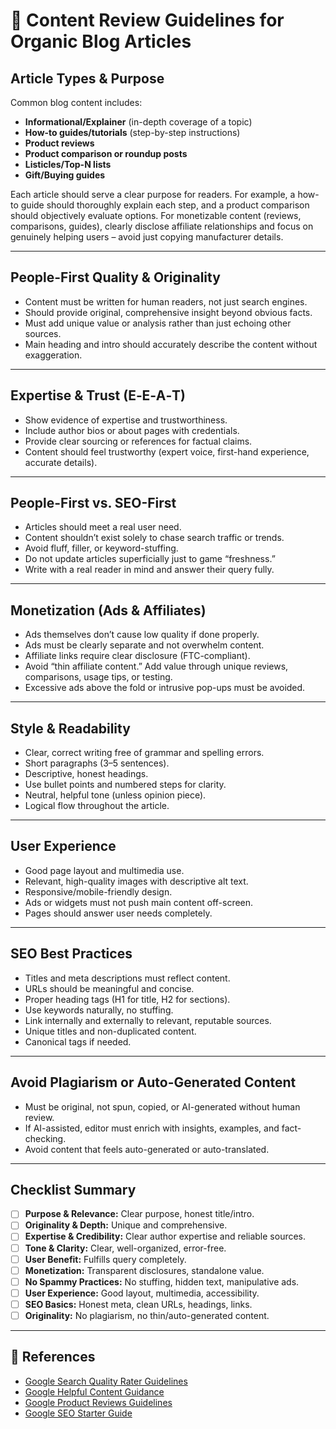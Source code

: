 # 📘 Content Review Guidelines for Organic Blog Articles

## Article Types & Purpose
Common blog content includes:  
- **Informational/Explainer** (in-depth coverage of a topic)  
- **How-to guides/tutorials** (step-by-step instructions)  
- **Product reviews**  
- **Product comparison or roundup posts**  
- **Listicles/Top-N lists**  
- **Gift/Buying guides**  

Each article should serve a clear purpose for readers. For example, a how-to guide should thoroughly explain each step, and a product comparison should objectively evaluate options. For monetizable content (reviews, comparisons, guides), clearly disclose affiliate relationships and focus on genuinely helping users – avoid just copying manufacturer details.  

---

## People-First Quality & Originality
- Content must be written for human readers, not just search engines.  
- Should provide original, comprehensive insight beyond obvious facts.  
- Must add unique value or analysis rather than just echoing other sources.  
- Main heading and intro should accurately describe the content without exaggeration.  

---

## Expertise & Trust (E‑E‑A‑T)
- Show evidence of expertise and trustworthiness.  
- Include author bios or about pages with credentials.  
- Provide clear sourcing or references for factual claims.  
- Content should feel trustworthy (expert voice, first-hand experience, accurate details).  

---

## People-First vs. SEO-First
- Articles should meet a real user need.  
- Content shouldn’t exist solely to chase search traffic or trends.  
- Avoid fluff, filler, or keyword-stuffing.  
- Do not update articles superficially just to game “freshness.”  
- Write with a real reader in mind and answer their query fully.  

---

## Monetization (Ads & Affiliates)
- Ads themselves don’t cause low quality if done properly.  
- Ads must be clearly separate and not overwhelm content.  
- Affiliate links require clear disclosure (FTC-compliant).  
- Avoid “thin affiliate content.” Add value through unique reviews, comparisons, usage tips, or testing.  
- Excessive ads above the fold or intrusive pop-ups must be avoided.  

---

## Style & Readability
- Clear, correct writing free of grammar and spelling errors.  
- Short paragraphs (3–5 sentences).  
- Descriptive, honest headings.  
- Use bullet points and numbered steps for clarity.  
- Neutral, helpful tone (unless opinion piece).  
- Logical flow throughout the article.  

---

## User Experience
- Good page layout and multimedia use.  
- Relevant, high-quality images with descriptive alt text.  
- Responsive/mobile-friendly design.  
- Ads or widgets must not push main content off-screen.  
- Pages should answer user needs completely.  

---

## SEO Best Practices
- Titles and meta descriptions must reflect content.  
- URLs should be meaningful and concise.  
- Proper heading tags (H1 for title, H2 for sections).  
- Use keywords naturally, no stuffing.  
- Link internally and externally to relevant, reputable sources.  
- Unique titles and non-duplicated content.  
- Canonical tags if needed.  

---

## Avoid Plagiarism or Auto-Generated Content
- Must be original, not spun, copied, or AI-generated without human review.  
- If AI-assisted, editor must enrich with insights, examples, and fact-checking.  
- Avoid content that feels auto-generated or auto-translated.  

---

## Checklist Summary
- [ ] **Purpose & Relevance:** Clear purpose, honest title/intro.  
- [ ] **Originality & Depth:** Unique and comprehensive.  
- [ ] **Expertise & Credibility:** Clear author expertise and reliable sources.  
- [ ] **Tone & Clarity:** Clear, well-organized, error-free.  
- [ ] **User Benefit:** Fulfills query completely.  
- [ ] **Monetization:** Transparent disclosures, standalone value.  
- [ ] **No Spammy Practices:** No stuffing, hidden text, manipulative ads.  
- [ ] **User Experience:** Good layout, multimedia, accessibility.  
- [ ] **SEO Basics:** Honest meta, clean URLs, headings, links.  
- [ ] **Originality:** No plagiarism, no thin/auto-generated content.  

---

## 🔗 References
- [Google Search Quality Rater Guidelines](https://static.googleusercontent.com/media/guidelines.raterhub.com/en//searchqualityevaluatorguidelines.pdf)  
- [Google Helpful Content Guidance](https://developers.google.com/search/blog/2023/09/helpful-content-system)  
- [Google Product Reviews Guidelines](https://developers.google.com/search/blog/2021/04/product-reviews-update)  
- [Google SEO Starter Guide](https://developers.google.com/search/docs/fundamentals/seo-starter-guide)  
